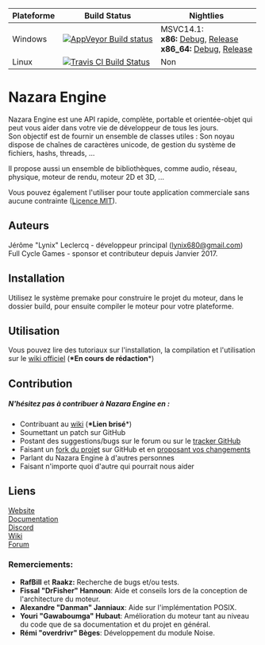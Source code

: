 ﻿Plateforme | Build Status | Nightlies
------------ | ------------- | -------------
Windows | [![AppVeyor Build status](https://ci.appveyor.com/api/projects/status/rqxfj343mh3ab2we/branch/master?svg=true)](https://ci.appveyor.com/project/DrLynix/nazaraengine/branch/master) | MSVC14.1:<br>**x86:** [Debug](https://ci.appveyor.com/api/projects/DrLynix/NazaraEngine/artifacts/package%2FNazaraEngine.7z?branch=master&job=Environment%3A%20TOOLSET%3Dvs2017%3B%20Configuration%3A%20DebugDynamic%3B%20Platform%3A%20Win32), [Release](https://ci.appveyor.com/api/projects/DrLynix/NazaraEngine/artifacts/package%2FNazaraEngine.7z?branch=master&job=Environment%3A%20TOOLSET%3Dvs2017%3B%20Configuration%3A%20ReleaseDynamic%3B%20Platform%3A%20Win32)<br>**x86_64:** [Debug](https://ci.appveyor.com/api/projects/DrLynix/NazaraEngine/artifacts/package%2FNazaraEngine.7z?branch=master&job=Environment%3A%20TOOLSET%3Dvs2017%3B%20Configuration%3A%20DebugDynamic%3B%20Platform%3A%20x64), [Release](https://ci.appveyor.com/api/projects/DrLynix/NazaraEngine/artifacts/package%2FNazaraEngine.7z?branch=master&job=Environment%3A%20TOOLSET%3Dvs2017%3B%20Configuration%3A%20ReleaseDynamic%3B%20Platform%3A%20x64)
Linux | [![Travis CI Build Status](https://travis-ci.org/DigitalPulseSoftware/NazaraEngine.svg?branch=master)](https://travis-ci.org/DigitalPulseSoftware/NazaraEngine) | Non

# Nazara Engine  

Nazara Engine est une API rapide, complète, portable et orientée-objet qui peut vous aider dans votre vie de développeur de tous les jours.  
Son objectif est de fournir un ensemble de classes utiles : Son noyau dispose de chaînes de caractères unicode, de gestion du système de fichiers, hashs, threads, ...

Il propose aussi un ensemble de bibliothèques, comme audio, réseau, physique, moteur de rendu, moteur 2D et 3D, ...

Vous pouvez également l'utiliser pour toute application commerciale sans aucune contrainte ([Licence MIT](http://opensource.org/licenses/MIT)).

## Auteurs

Jérôme "Lynix" Leclercq - développeur principal (<lynix680@gmail.com>)  
Full Cycle Games - sponsor et contributeur depuis Janvier 2017.

## Installation

Utilisez le système premake pour construire le projet du moteur, dans le dossier build, pour ensuite compiler le moteur pour votre plateforme.

## Utilisation

Vous pouvez lire des tutoriaux sur l'installation, la compilation et l'utilisation sur le [wiki officiel](https://github.com/DigitalPulseSoftware/NazaraEngine/wiki) (**\*En cours de rédaction***)

## Contribution

##### N'hésitez pas à contribuer à Nazara Engine en :
- Contribuant au [wiki](https://github.com/DigitalPulseSoftware/NazaraEngine/wiki) (**\*Lien brisé***)  
- Soumettant un patch sur GitHub  
- Postant des suggestions/bugs sur le forum ou sur le [tracker GitHub](https://github.com/DigitalPulseSoftware/NazaraEngine/issues)  
- Faisant un [fork du projet](https://github.com/DigitalPulseSoftware/NazaraEngine/fork) sur GitHub et en [proposant vos changements](https://github.com/DigitalPulseSoftware/NazaraEngine/pulls)  
- Parlant du Nazara Engine à d'autres personnes  
- Faisant n'importe quoi d'autre qui pourrait nous aider  

## Liens

[Website](https://nazara.digitalpulsesoftware.net)  
[Documentation](https://nazara.digitalpulsesoftware.net/doc)  
[Discord](https://discord.gg/MvwNx73)  
[Wiki](https://github.com/DigitalPulseSoftware/NazaraEngine/wiki)  
[Forum](https://forum.digitalpulsesoftware.net)  

### Remerciements:

- **RafBill** et **Raakz:** Recherche de bugs et/ou tests.
- **Fissal "DrFisher" Hannoun**: Aide et conseils lors de la conception de l'architecture du moteur.
- **Alexandre "Danman" Janniaux**: Aide sur l'implémentation POSIX.
- **Youri "Gawaboumga" Hubaut**: Amélioration du moteur tant au niveau du code que de sa documentation et du projet en général.
- **Rémi "overdrivr" Bèges**: Développement du module Noise.

